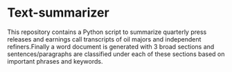 # Text-summarizer
This repository contains a Python script to summarize quarterly press releases and earnings call transcripts of oil majors and independent refiners.Finally a word document is generated with 3 broad sections and sentences/paragraphs are classified under each of these sections based on important phrases and keywords.

